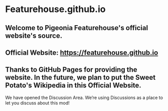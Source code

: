 # Featurehouse.github.io
## Welcome to Pigeonia Featurehouse's official website's source.
## Official Website: https://featurehouse.github.io
Thanks to GitHub Pages for providing the website.
In the future, we plan to put the Sweet Potato's Wikipedia in this Official Website.
-----------------------
We have opened the Discussion Area. We’re using Discussions as a place to let you discuss about this mod!